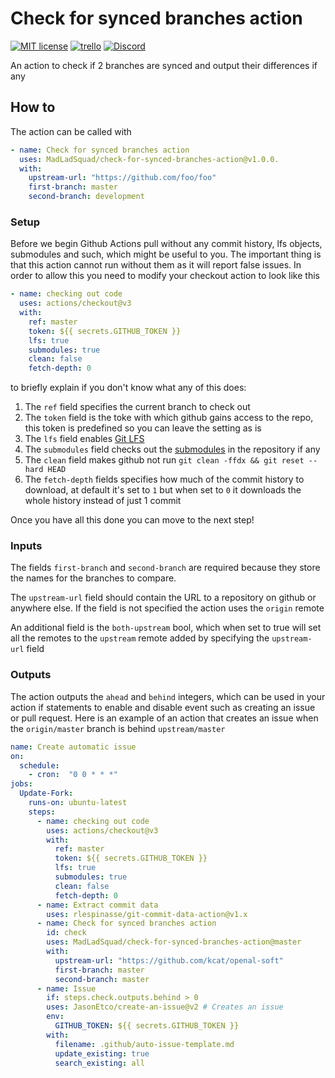 # Check for synced branches action
[![MIT license](https://img.shields.io/badge/License-MIT-blue.svg)](https://lbesson.mit-license.org/)
[![trello](https://img.shields.io/badge/Trello-UDE-blue])](https://trello.com/b/HmfuRY2K/untitleddesktop)
[![Discord](https://img.shields.io/discord/717037253292982315.svg?label=&logo=discord&logoColor=ffffff&color=7389D8&labelColor=6A7EC2)](https://discord.gg/4wgH8ZE)

An action to check if 2 branches are synced and output their differences if any

## How to
The action can be called with
```yaml
- name: Check for synced branches action
  uses: MadLadSquad/check-for-synced-branches-action@v1.0.0.
  with:
    upstream-url: "https://github.com/foo/foo"
    first-branch: master
    second-branch: development
```

### Setup
Before we begin Github Actions pull without any commit history, lfs objects, submodules and such, which might be useful to you. The important thing is that this action cannot run without them as it will report false issues. In order to allow this you need to modify your checkout action to look like this
```yaml
- name: checking out code
  uses: actions/checkout@v3
  with:
    ref: master
    token: ${{ secrets.GITHUB_TOKEN }}
    lfs: true
    submodules: true
    clean: false
    fetch-depth: 0
```
to briefly explain if you don't know what any of this does:
1. The `ref` field specifies the current branch to check out
1. The `token` field is the toke with which github gains access to the repo, this token is predefined so you can leave the setting as is
1. The `lfs` field enables [Git LFS](https://git-lfs.github.com/)
1. The `submodules` field checks out the [submodules](https://git-scm.com/book/en/v2/Git-Tools-Submodules) in the repository if any
1. The `clean` field makes github not run `git clean -ffdx && git reset --hard HEAD`
1. The `fetch-depth` fields specifies how much of the commit history to download, at default it's set to `1` but when set to `0` it downloads the whole history instead of just 1 commit

Once you have all this done you can move to the next step!

### Inputs
The fields `first-branch` and `second-branch` are required because they store the names for the branches to compare.

The `upstream-url` field should contain the URL to a repository on github or anywhere else. If the field is not specified the action uses the `origin` remote

An additional field is the `both-upstream` bool, which when set to true will set all the remotes to the `upstream` remote added by specifying the `upstream-url` field

### Outputs
The action outputs the `ahead` and `behind` integers, which can be used in your action if statements to enable and disable event such as creating an issue or pull request. Here is an example of an action that creates an issue when the `origin/master` branch is behind `upstream/master`
```yaml
name: Create automatic issue
on:
  schedule:
    - cron:  "0 0 * * *"
jobs:
  Update-Fork:
    runs-on: ubuntu-latest
    steps:
      - name: checking out code
        uses: actions/checkout@v3
        with:
          ref: master
          token: ${{ secrets.GITHUB_TOKEN }}
          lfs: true
          submodules: true
          clean: false
          fetch-depth: 0
      - name: Extract commit data
        uses: rlespinasse/git-commit-data-action@v1.x
      - name: Check for synced branches action
        id: check
        uses: MadLadSquad/check-for-synced-branches-action@master
        with:
          upstream-url: "https://github.com/kcat/openal-soft"
          first-branch: master
          second-branch: master
      - name: Issue
        if: steps.check.outputs.behind > 0
        uses: JasonEtco/create-an-issue@v2 # Creates an issue
        env:
          GITHUB_TOKEN: ${{ secrets.GITHUB_TOKEN }}
        with:
          filename: .github/auto-issue-template.md
          update_existing: true
          search_existing: all
```
